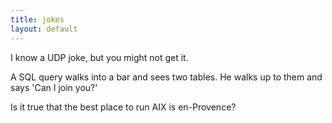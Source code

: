 ```yaml
---
title: jokes
layout: default
---
```


I know a UDP joke, but you might not get it.

A SQL query walks into a bar and sees two tables. He walks up to them
and says 'Can I join you?'

Is it true that the best place to run AIX is en-Provence?
